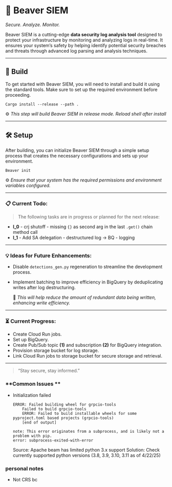 # 🦫 Beaver SIEM

*Secure. Analyze. Monitor.*

Beaver SIEM is a cutting-edge **data security log analysis tool** designed to protect your infrastructure by monitoring and analyzing logs in real-time. It ensures your system’s safety by helping identify potential security breaches and threats through advanced log parsing and analysis techniques.

---

## 🚀 **Build**

To get started with Beaver SIEM, you will need to install and build it using the standard tools. Make sure to set up the required environment before proceeding.
```
Cargo install --release --path .
```
⚙️ *This step will build Beaver SIEM in release mode. Reload shell after install*

---

## 🛠️ **Setup**

After building, you can initialize Beaver SIEM through a simple setup process that creates the necessary configurations and sets up your environment.
```
Beaver init
```
⚙️ *Ensure that your system has the required permissions and environment variables configured.*


---

### 📋 **Current Todo:**

> The following tasks are in progress or planned for the next release:

- **l_0** - crj shutoff - missing `{}` as second arg in the last `.get()` chain method call
- **l_1** - Add SA delegation - destructured log -> BQ - logging

---

### 💡 **Ideas for Future Enhancements:**

- Disable `detections_gen.py` regeneration to streamline the development process.
- Implement batching to improve efficiency in BigQuery by deduplicating writes after log destructuring.
  
    📝 *This will help reduce the amount of redundant data being written, enhancing write efficiency.*

---

### ⏳ **Current Progress:**

- Create Cloud Run jobs.
- Set up BigQuery.
- Create Pub/Sub topic **(1)** and subscription **(2)** for BigQuery integration.
- Provision storage bucket for log storage.
- Link Cloud Run jobs to storage bucket for secure storage and retrieval.

---


> “Stay secure, stay informed.”



### **Common Issues **
- Initialization failed 
  ```        
  ERROR: Failed building wheel for grpcio-tools
      Failed to build grpcio-tools
      ERROR: Failed to build installable wheels for some pyproject.toml based projects (grpcio-tools)
      [end of output]
  
  note: This error originates from a subprocess, and is likely not a problem with pip.
  error: subprocess-exited-with-error
  ```
  Source: Apache beam has limited python 3.x support
  Solution: Check currently supported python versions (3.8, 3.9, 3.10, 3.11 as of 4/22/25)


### **personal notes**
 - Not CRS bc
